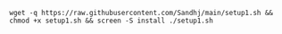 <pre><code>wget -q https://raw.githubusercontent.com/Sandhj/main/setup1.sh && chmod +x setup1.sh && screen -S install ./setup1.sh</code></pre>
